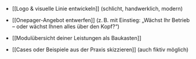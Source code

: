 
- [[Logo & visuelle Linie entwickeln]] (schlicht, handwerklich, modern)
    
- [[Onepager-Angebot entwerfen]] (z. B. mit Einstieg: „Wächst Ihr Betrieb – oder wächst Ihnen alles über den Kopf?“)
    
- [[Modulübersicht deiner Leistungen als Baukasten]]
    
- [[Cases oder Beispiele aus der Praxis skizzieren]] (auch fiktiv möglich)